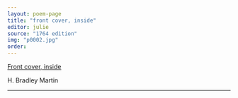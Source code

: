 ```yaml
---
layout: poem-page
title: "front cover, inside"
editor: julie
source: "1764 edition"
img: "p0002.jpg"
order: 
---
```



[Front cover, inside]({{site.baseurl}}/images/{{page.img}})

H. Bradley Martin

---
